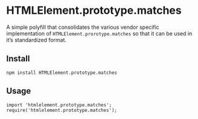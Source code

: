 # HTMLElement.prototype.matches

A simple polyfill that consolidates the various vendor specific implementation of
`HTMLElement.prorotype.matches` so that it can be used in it’s standardized format.

## Install

`npm install HTMLElement.prototype.matches`

## Usage

`import 'htmlelement.prototype.matches';`
`require('htmlelement.prototype.matches');`
